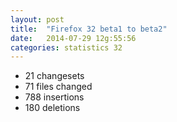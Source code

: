 ```yaml
---
layout: post
title:  "Firefox 32 beta1 to beta2"
date:   2014-07-29 12g:55:56
categories: statistics 32
---
```


<p>
<ul>
<li>21 changesets</li>
<li>71 files changed</li>
<li>788 insertions</li>
<li>180 deletions</li>
</ul>
</p>
